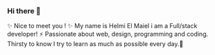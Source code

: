 ### Hi there 👋

✨ Nice to meet you ! ✨
My name is Helmi El Maiel i am a Full/stack developer! ⚡
Passionate about web, design, programming and coding. 
Thirsty to know I try to learn as much as possible every day.🌱 


